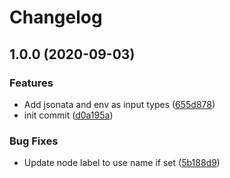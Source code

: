 # Changelog

## 1.0.0 (2020-09-03)


### Features

* Add jsonata and env as input types ([655d878](https://www.github.com/zachowj/node-red-contrib-random-item/commit/655d8787c4ec5c3fb70fc5d634be27a2598ba021))
* init commit ([d0a195a](https://www.github.com/zachowj/node-red-contrib-random-item/commit/d0a195ab0e91fdddabb3654ea826100d1d87b3c0))


### Bug Fixes

* Update node label to use name if set ([5b188d9](https://www.github.com/zachowj/node-red-contrib-random-item/commit/5b188d946383fdeafe021dfde9119c46f72d5a9a))
